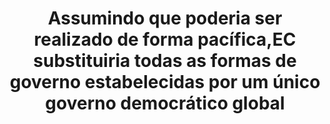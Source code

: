 ---
title: "Assumindo que poderia ser realizado de forma pacífica,EC substituiria todas as formas de governo estabelecidas por um único governo democrático global"
infoslide: ""
round: "Final"
weight: 7
videos: []
tags: ['Politics', 'International Relations']
layout: "motion"
categories: ["motions"]
---